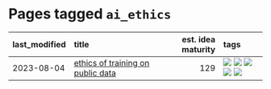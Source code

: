 # Pages tagged `ai_ethics`

|last_modified|title|est. idea maturity|tags
|:---|:---|---:|:---|
|2023-08-04|[ethics of training on public data](../ethics_of_public_data.md)|129|[![](https://img.shields.io/badge/tag-ai_ethics-a3a5e9)](../tags/ai_ethics.md) [![](https://img.shields.io/badge/tag-ethics-a682e)](../tags/ethics.md) [![](https://img.shields.io/badge/tag-fair_use-1661bc)](../tags/fair_use.md) [![](https://img.shields.io/badge/tag-philosophy-0e5ec)](../tags/philosophy.md) [![](https://img.shields.io/badge/tag-remix_culture-296bb1)](../tags/remix_culture.md)|